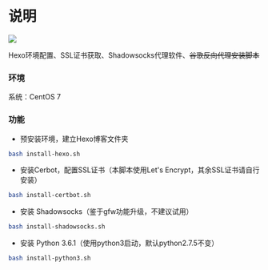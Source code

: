 # 说明
![](https://img.shields.io/badge/language-bash-orange.svg)

Hexo环境配置、SSL证书获取、Shadowsocks代理软件、~~谷歌反向代理安装脚本~~

### 环境
系统：CentOS 7

### 功能
* 预安装环境，建立Hexo博客文件夹
```bash
bash install-hexo.sh
```

* 安装Cerbot，配置SSL证书（本脚本使用Let's Encrypt，其余SSL证书请自行安装）
```bash
bash install-certbot.sh
```

* 安装 Shadowsocks（鉴于gfw功能升级，不建议试用）
```bash
bash install-shadowsocks.sh
```

* 安装 Python 3.6.1（使用python3启动，默认python2.7.5不变）
```bash
bash install-python3.sh
```
